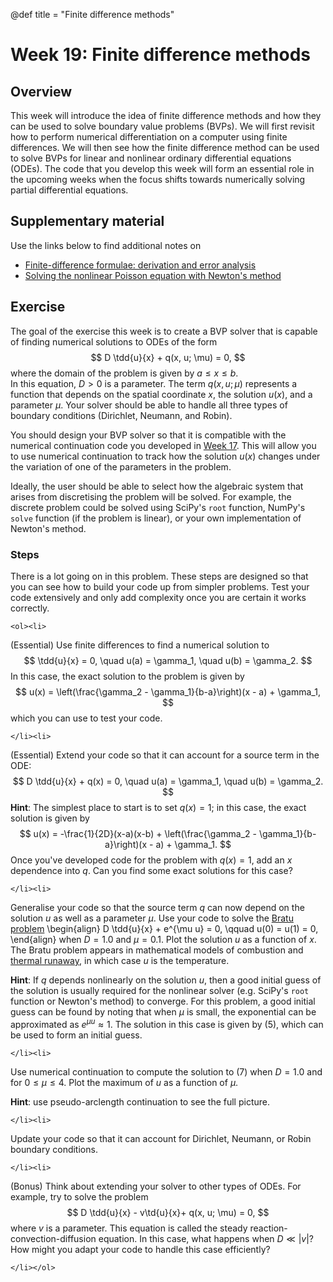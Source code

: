 @def title = "Finite difference methods"

# Week 19: Finite difference methods

## Overview

This week will introduce the idea of finite difference methods and how they
can be used to solve boundary value problems (BVPs).  We will first revisit
how to perform numerical differentiation on a computer using finite differences.
We will then see how the finite difference method can be used to solve BVPs
for linear and nonlinear ordinary differential equations (ODEs).  The code that you develop this week will form an essential role in the upcoming weeks when
the focus shifts towards numerically solving partial differential equations.

## Supplementary material

Use the links below to find additional notes on

* [Finite-difference formulae: derivation and error analysis](/pdes/finite_differences.pdf)
* [Solving the nonlinear Poisson equation with Newton's method](/pdes/nonlinear_poisson.pdf)


## Exercise

The goal of the exercise this week is to create a BVP solver that is capable
of finding numerical solutions to ODEs of the form
$$
D \tdd{u}{x} + q(x, u; \mu) = 0,
$$
where the domain of the problem is given by $a \leq x \leq b$.  
In this equation, $D > 0$ is a parameter.  The term $q(x, u; \mu)$
represents a function that depends on the spatial coordinate $x$,
the solution $u(x)$, and a parameter $\mu$.  Your solver should be able to
handle all three types of boundary conditions (Dirichlet, Neumann, and Robin).
<!-- these can be combined into
$$
\alpha_1 u(a) - \beta_1 \left.\td{u}{x}\right|_{x=a} = \gamma_1, \qquad
\alpha_2 u(b) + \beta_2 \left.\td{u}{x}\right|_{x=b} = \gamma_2,
$$
where $\alpha_i$, $\beta_i$, and $\gamma_i$ are constants. -->

You should design your BVP solver so that it is compatible
with the numerical continuation code you developed in [Week 17](/odes/numericalcontinuation/).
This will allow you to use numerical continuation
to track how the solution $u(x)$ changes under the variation of one of
the parameters in the problem.

Ideally, the user should be able to select how the algebraic system that arises
from discretising the problem will be solved.  For example, the discrete
problem could be solved using SciPy's `root` function, NumPy's `solve` function (if the problem is linear),
or your own implementation of Newton's method.

### Steps

There is a lot going on in this problem.  These steps are designed so that
you can see how to build your code up from simpler problems.  Test your code extensively and only add complexity once you are certain it works correctly.

~~~
<ol><li>
~~~

(Essential) Use finite differences to find a numerical solution to
$$
\tdd{u}{x} = 0, \quad
u(a) = \gamma_1, \quad u(b) = \gamma_2.
$$
In this case, the exact solution to the problem is given by
$$
u(x) =  \left(\frac{\gamma_2 - \gamma_1}{b-a}\right)(x - a) + \gamma_1,
$$
which you can use to test your code.

~~~
</li><li>
~~~

(Essential) Extend your code so that it can account for a source term in the ODE:
$$
D \tdd{u}{x} + q(x) = 0, \quad
u(a) = \gamma_1, \quad u(b) = \gamma_2.
$$
**Hint**: The simplest place to start is to set $q(x) = 1$;
in this case, the exact solution is given by
$$
u(x) = -\frac{1}{2D}(x-a)(x-b) +  \left(\frac{\gamma_2 - \gamma_1}{b-a}\right)(x - a) + \gamma_1.
$$
Once you've developed code for the problem with $q(x) = 1$, add an $x$ dependence into $q$.  Can you find some exact solutions for this case?

~~~
</li><li>
~~~

Generalise your code so that the source term $q$ can now depend on the solution $u$ as well as a parameter $\mu$.  Use your code to solve the [Bratu problem](https://doi.org/10.1016/j.camwa.2013.10.003)
\begin{align}
D \tdd{u}{x} + e^{\mu u} = 0, \qquad u(0) = u(1) = 0,
\end{align}
when $D = 1.0$ and $\mu = 0.1$.  Plot the solution $u$ as a function of $x$.
The Bratu problem appears in mathematical models of combustion and [thermal runaway](https://en.wikipedia.org/wiki/Thermal_runaway), in which case $u$ is the temperature.

**Hint**: If $q$ depends nonlinearly on the solution $u$, then a good initial guess of the solution is usually required for the nonlinear solver (e.g. SciPy's `root` function or Newton's method) to converge.  For this problem, a good initial guess can be found by noting that when $\mu$ is small, the exponential can be approximated as $e^{\mu u} \approx 1$.  The solution in this case is given by (5), which can be used to form an initial guess.

~~~
</li><li>
~~~
Use numerical continuation to compute the solution to (7) when $D = 1.0$ and for $0 \leq \mu \leq 4$.  Plot the maximum of $u$ as a function of $\mu$.

**Hint**: use pseudo-arclength continuation to see the full picture.

~~~
</li><li>
~~~

Update your code so that it can account for Dirichlet, Neumann, or Robin boundary conditions.

~~~
</li><li>
~~~

(Bonus) Think about extending your solver to other types of ODEs.  For example, try to solve the problem
$$
D \tdd{u}{x} - v\td{u}{x}+  q(x, u; \mu) = 0,
$$
where $v$ is a parameter.
This equation is called the steady reaction-convection-diffusion equation.
In this case, what happens when $D \ll |v|$?  How might you adapt your
code to handle this case efficiently?

~~~
</li></ol>
~~~
